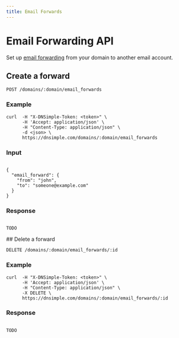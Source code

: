 ```yaml
---
title: Email Forwards
---
```


# Email Forwarding API

Set up [email forwarding](http://support.dnsimple.com/questions/22536-How-do-I-set-up-email-forwarding-with-DNSimple) from your domain to another email account.


## Create a forward

    POST /domains/:domain/email_forwards

### Example

    curl  -H "X-DNSimple-Token: <token>" \
          -H 'Accept: application/json' \
          -H "Content-Type: application/json" \
          -d <json> \
          https://dnsimple.com/domains/:domain/email_forwards

### Input

<pre class="highlight"><code class="language-js">
{
  "email_forward": {
    "from": "john",
    "to": "someone@example.com"
  }
}
</code></pre>

### Response

<pre class="highlight"><code class="language-js">
TODO
</code></pre>


## Delete a forward

    DELETE /domains/:domain/email_forwards/:id

### Example

    curl  -H "X-DNSimple-Token: <token>" \
          -H 'Accept: application/json' \
          -H "Content-Type: application/json" \
          -X DELETE \
          https://dnsimple.com/domains/:domain/email_forwards/:id

### Response

<pre class="highlight"><code class="language-js">
TODO
</code></pre>
